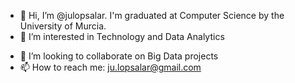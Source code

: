 - 👋 Hi, I’m @julopsalar. I'm graduated at Computer Science by the University of Murcia.
- 👀 I’m interested in Technology and Data Analytics
<!-- 🌱 I’m currently learning ... --->
- 💞️ I’m looking to collaborate on Big Data projects
- 📫 How to reach me: ju.lopsalar@gmail.com

<!---
julopsalar/julopsalar is a ✨ special ✨ repository because its `README.md` (this file) appears on your GitHub profile.
You can click the Preview link to take a look at your changes.
--->
